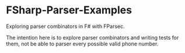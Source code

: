 # FSharp-Parser-Examples
Exploring parser combinators in F# with FParsec.

The intention here is to explore parser combinators and writing tests for them, not be able to parser every possible valid phone number.
